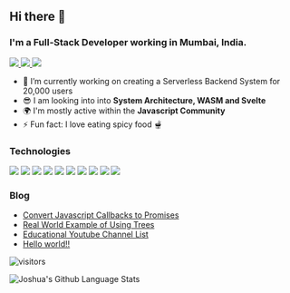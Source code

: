 ## Hi there 👋

### I'm a Full-Stack Developer working in Mumbai, India.
 
<p>
  <a href="https://www.linkedin.com/in/joshua-noronha" target="_blank">
    <img src="https://img.shields.io/badge/linkedin-%230077B5.svg?&style=for-the-badge&logo=linkedin&logoColor=white" />
  </a>
  <a href="https://portfolio.trialbycode.com/" target="_blank">
    <img src="https://img.shields.io/badge/portfolio-FF4500?logoColor=white&style=for-the-badge" />
  </a>
  <a href="https://trialbycode.com" target="_blank">
    <img src="https://img.shields.io/badge/blog-%230095D5.svg?&style=for-the-badge&logo=wordpress&logoColor=white" />
  </a>
</p>

- 🔭 I’m currently working on creating a Serverless Backend System for 20,000 users 
- 😎 I am looking into into **System Architecture, WASM and Svelte**
- 🌍 I'm mostly active within the **Javascript Community**
- ⚡️ Fun fact: I love eating spicy food 🫕

### Technologies
<p>
  <img src="https://img.shields.io/badge/node.js%20-%2343853D.svg?&style=for-the-badge&logo=node.js&logoColor=white" />
  <img src="https://img.shields.io/badge/Azure-0089D6?logo=microsoft-azure&logoColor=white&style=for-the-badge" />
  <img src="https://img.shields.io/badge/angular%20-%23DD0031.svg?&style=for-the-badge&logo=angular&logoColor=white" />
  <img src="https://img.shields.io/badge/react%20-%2320232a.svg?&style=for-the-badge&logo=react&logoColor=%2361DAFB" />
  <img src="https://img.shields.io/badge/docker-0078D6?logo=docker&logoColor=white&style=for-the-badge" />
  <img src="https://img.shields.io/badge/bootstrap%20-%23563D7C.svg?&style=for-the-badge&logo=bootstrap&logoColor=white" />
  <img src="https://img.shields.io/badge/javascript-%23F7DF1E.svg?&style=for-the-badge&logo=javascript&logoColor=black" />
  <img src="https://img.shields.io/badge/MongoDB-%234ea94b.svg?&style=for-the-badge&logo=mongodb&logoColor=white" />
  <img src="https://img.shields.io/badge/SQL%20Server-%2307405e.svg?&style=for-the-badge&logo=microsoft&logoColor=white" />
  <img src="https://img.shields.io/badge/python-%233776AB.svg?&style=for-the-badge&logo=python&logoColor=white" />
</p>

### Blog
<!-- BLOG-POST-LIST:START -->
- [Convert Javascript Callbacks to Promises](https://trialbycode.com/convert-javascript-callbacks-to-promises/)
- [Real World Example of Using Trees](https://trialbycode.com/real-world-example-of-using-trees/)
- [Educational Youtube Channel List](https://trialbycode.com/educational-youtube-channels/)
- [Hello world!!](https://trialbycode.com/hello-world/)
<!-- BLOG-POST-LIST:END -->

![visitors](https://badges.pufler.dev/visits/joshuanoronha/joshuanoronha)

![Joshua's Github Language Stats](https://github-readme-stats.vercel.app/api/top-langs/?username=joshuanoronha&layout=compact&langs_count=8)



